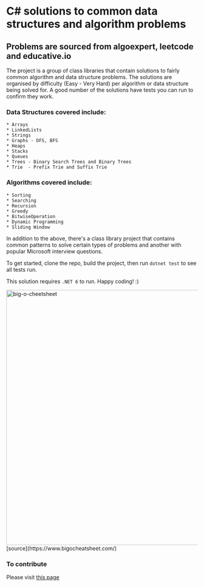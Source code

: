 ﻿# C# solutions to common data structures and algorithm problems

## Problems are sourced from algoexpert, leetcode and educative.io

The project is a group of class libraries that contain solutions to fairly common algorithm and data structure problems. 
The solutions are organised by difficulty (Easy  -  Very Hard) per algorithm or data structure being solved for. A good number of the solutions have tests you can run to confirm they work.

### Data Structures covered include:

	* Arrays
	* LinkedLists
	* Strings
	* Graphs - DFS, BFS
	* Heaps
	* Stacks
	* Queues
	* Trees - Binary Search Trees and Binary Trees
	* Trie  - Prefix Trie and Suffix Trie

### Algorithms covered include:
	* Sorting
	* Searching
	* Recursion
	* Greedy
	* BitwiseOperation
	* Dynamic Programming
	* Sliding Window

In addition to the above, there's a class library project that contains common patterns to solve certain types of problems and another with popular
Microsoft interview questions.

To get started, clone the repo, build the project, then run `dotnet test` to see all tests run.

This solution requires `.NET 6` to run. Happy coding! :)

<img width="672" alt="big-o-cheetsheet" src="https://github.com/tobbie/c-sharp-algorithms/assets/4679573/be30f7a7-94df-4fb0-96e5-be215e87a743">
[source](https://www.bigocheatsheet.com/)

### To contribute
Please visit [this page](https://github.com/tobbie/c-sharp-algorithms/blob/main/CONTRIBUTING.md)

